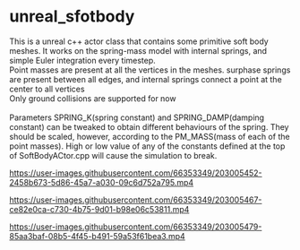 # unreal_sfotbody
This is a unreal c++ actor class that contains some primitive soft body meshes. It works on the spring-mass model with internal springs, and simple Euler integration every timestep. <br> 
Point masses are present at all the vertices in the meshes. surphase springs are present between all edges, and internal springs connect a point at the center to all vertices <br>
Only ground collisions are supported for now <br>
<br>
Parameters SPRING_K(spring constant) and SPRING_DAMP(damping constant) can be tweaked to obtain different behaviours of the spring. They should be scaled, however, according to the PM_MASS(mass of each of the point masses). High or low value of any of the constants defined at the top of SoftBodyACtor.cpp will cause the simulation to break.

https://user-images.githubusercontent.com/66353349/203005452-2458b673-5d86-45a7-a030-09c6d752a795.mp4



https://user-images.githubusercontent.com/66353349/203005467-ce82e0ca-c730-4b75-9d01-b98e06c53811.mp4



https://user-images.githubusercontent.com/66353349/203005479-85aa3baf-08b5-4f45-b491-59a53f61bea3.mp4

